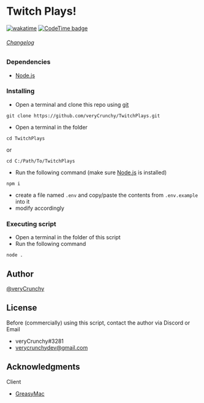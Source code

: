 # Twitch Plays!
[![wakatime](https://wakatime.com/badge/github/veryCrunchy/TwitchPlays.svg?style=flat)](https://wakatime.com/@veryCrunchy/projects/xyomfgjwhr)
[![CodeTime badge](https://img.shields.io/endpoint?style=flat&url=https%3A%2F%2Fapi.codetime.dev%2Fshield%3Fid%3D18338%26project%3D%26in%3D0)](https://github.com/veryCrunchy/TwitchPlays)
###### [Changelog](https://github.com/veryCrunchy/TwitchPlays/blob/main/CHANGELOG.md)

### Dependencies

- [Node.js](https://nodejs.org/)

### Installing

- Open a terminal and clone this repo using [git](https://git-scm.com/)

```
git clone https://github.com/veryCrunchy/TwitchPlays.git
```

- Open a terminal in the folder

```
cd TwitchPlays
```

or

```
cd C:/Path/To/TwitchPlays
```

- Run the following command (make sure [Node.js](https://nodejs.org/) is installed)

```
npm i
```

- create a file named `.env` and copy/paste the contents from `.env.example` into it
- modify accordingly

### Executing script

- Open a terminal in the folder of this script
- Run the following command

```
node .
```

## Author

[@veryCrunchy](https://github.com/veryCrunchy)

## License

Before (commercially) using this script, contact the author via Discord or Email

- veryCrunchy#3281
- verycrunchydev@gmail.com

## Acknowledgments

Client

- [GreasyMac](https://greasygang.co)

